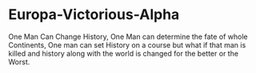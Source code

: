 # Europa-Victorious-Alpha
One Man Can Change History, One Man can determine the fate of whole Continents, One man can set History on a course but what if that man is killed and history along with the world is changed for the better or the Worst.
